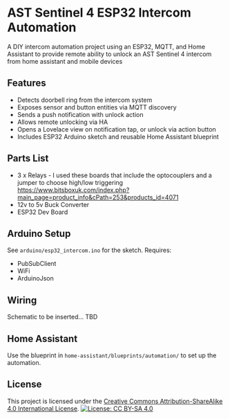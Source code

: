 # AST Sentinel 4 ESP32 Intercom Automation

A DIY intercom automation project using an ESP32, MQTT, and Home Assistant to provide remote ability to unlock an AST Sentinel 4 intercom from home assistant and mobile devices

## Features

- Detects doorbell ring from the intercom system
- Exposes sensor and button entities via MQTT discovery
- Sends a push notification with unlock action
- Allows remote unlocking via HA
- Opens a Lovelace view on notification tap, or unlock via action button
- Includes ESP32 Arduino sketch and reusable Home Assistant blueprint

## Parts List

- 3 x Relays - I used these boards that include the optocouplers and a jumper to choose high/low triggering https://www.bitsboxuk.com/index.php?main_page=product_info&cPath=253&products_id=4071
- 12v to 5v Buck Converter
- ESP32 Dev Board

## Arduino Setup

See `arduino/esp32_intercom.ino` for the sketch. Requires:
- PubSubClient
- WiFi
- ArduinoJson

## Wiring

Schematic to be inserted... TBD

## Home Assistant

Use the blueprint in `home-assistant/blueprints/automation/` to set up the automation.

## License

This project is licensed under the [Creative Commons Attribution-ShareAlike 4.0 International License](https://creativecommons.org/licenses/by-sa/4.0/).
[![License: CC BY-SA 4.0](https://img.shields.io/badge/License-CC%20BY--SA%204.0-lightgrey.svg)](https://creativecommons.org/licenses/by-sa/4.0/)
